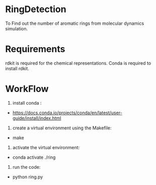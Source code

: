 # RingDetection
To Find out the number of aromatic rings from molecular dynamics simulation. 

# Requirements
rdkit is required for the chemical representations. Conda is required to install rdkit. 

# WorkFlow
1. install conda : 

  * https://docs.conda.io/projects/conda/en/latest/user-guide/install/index.html

1. create a virtual environment using the Makefile:

  * make

1. activate the virtual environment:

  * conda activate ./ring

1. run the code: 

  * python ring.py
